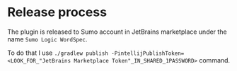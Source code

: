 # Release process

The plugin is released to Sumo account in JetBrains marketplace under the name `Sumo Logic WordSpec`.

To do that I use `./gradlew publish -PintellijPublishToken=<LOOK_FOR_"JetBrains Marketplace Token"_IN_SHARED_1PASSWORD>` command.
